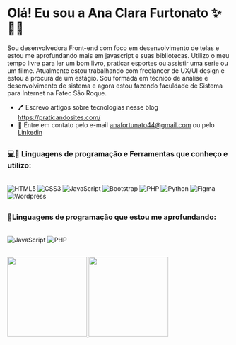 # Olá! Eu sou a Ana Clara Furtonato ✨👋🏻

Sou desenvolvedora Front-end com foco em desenvolvimento de telas e estou me aprofundando mais em javascript e suas bibliotecas. Utilizo o meu tempo livre para ler um bom livro, praticar esportes ou assistir uma serie ou um filme. Atualmente estou trabalhando com freelancer de UX/UI design e estou à procura de um estágio. Sou formada em técnico de análise e desenvolvimento de sistema e agora estou fazendo faculdade de Sistema para Internet na Fatec São Roque.

- 🖊️ Escrevo artigos sobre tecnologias nesse blog https://praticandosites.com/
- 📧 Entre em contato pelo e-mail anafortunato44@gmail.com ou pelo <a href = "https://www.linkedin.com/in/ana-furtonato/">Linkedin</a>


##

### 💻🔧 Linguagens de programação e Ferramentas que conheço e utilizo:      
<div style="display: inline_block"><br>
    <img alt="HTML5" src="https://img.shields.io/badge/HTML5-E34F26?style=for-the-badge&logo=html5&logoColor=white" />
    <img alt="CSS3" src="https://img.shields.io/badge/CSS3-1572B6?style=for-the-badge&logo=css3&logoColor=white" />
    <img alt="JavaScript" src="https://img.shields.io/badge/JavaScript-323330?style=for-the-badge&logo=javascript&logoColor=F7DF1E" />
    <img alt="Bootstrap" src="https://img.shields.io/badge/Bootstrap-563D7C?style=for-the-badge&logo=bootstrap&logoColor=white" />
    <img alt="PHP" src="https://img.shields.io/badge/PHP-777BB4?style=for-the-badge&logo=php&logoColor=white" />
    <img alt="Python" src="https://img.shields.io/badge/Python-3776AB?style=for-the-badge&logo=python&logoColor=white" />
    <img alt="Figma" src="https://img.shields.io/badge/Figma-F24E1E?style=for-the-badge&logo=figma&logoColor=white" />
    <img alt="Wordpress" src="https://img.shields.io/badge/Wordpress-21759B?style=for-the-badge&logo=wordpress&logoColor=white" />
</div>

##
### 🔧Linguagens de programação que estou me aprofundando:   
<div style="display: inline_block"><br>
    <img alt="JavaScript" src="https://img.shields.io/badge/JavaScript-323330?style=for-the-badge&logo=javascript&logoColor=F7DF1E" />
    <img alt="PHP" src="https://img.shields.io/badge/PHP-777BB4?style=for-the-badge&logo=php&logoColor=white" />
</div>

##
<div>
  <a href="http://anafurtonato.com.br/">
  <img height="180em" src="https://github-readme-stats.vercel.app/api?username=anafurtonato&show_icons=true&theme=radical&include_all_commits=true&count_private=true"/>
  <img height="180em" src="https://github-readme-stats.vercel.app/api/top-langs/?username=anafurtonato&layout=compact&langs_count=16&theme=radical"/>
</div>

